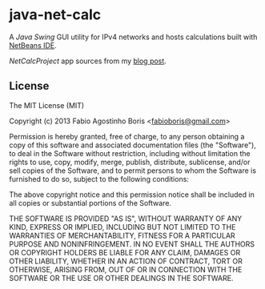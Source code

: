 # java-net-calc

A *Java Swing* GUI utility for IPv4 networks and hosts calculations built with [NetBeans IDE](http://netbeans.org).

*NetCalcProject* app sources from my [blog post](http://fabioboris.com.br/2009/06/10/calculadora-para-redes-e-sub-redes-ipv4).

## License

The MIT License (MIT)

Copyright (c) 2013 Fabio Agostinho Boris &lt;fabioboris@gmail.com&gt;

Permission is hereby granted, free of charge, to any person obtaining a copy of this software and associated documentation files (the "Software"), to deal in the Software without restriction, including without limitation the rights to use, copy, modify, merge, publish, distribute, sublicense, and/or sell copies of the Software, and to permit persons to whom the Software is furnished to do so, subject to the following conditions:

The above copyright notice and this permission notice shall be included in all copies or substantial portions of the Software.

THE SOFTWARE IS PROVIDED "AS IS", WITHOUT WARRANTY OF ANY KIND, EXPRESS OR IMPLIED, INCLUDING BUT NOT LIMITED TO THE WARRANTIES OF MERCHANTABILITY, FITNESS FOR A PARTICULAR PURPOSE AND NONINFRINGEMENT. IN NO EVENT SHALL THE AUTHORS OR COPYRIGHT HOLDERS BE LIABLE FOR ANY CLAIM, DAMAGES OR OTHER LIABILITY, WHETHER IN AN ACTION OF CONTRACT, TORT OR OTHERWISE, ARISING FROM, OUT OF OR IN CONNECTION WITH THE SOFTWARE OR THE USE OR OTHER DEALINGS IN THE SOFTWARE.
